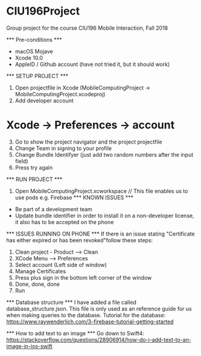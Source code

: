 # CIU196Project
Group project for the course CIU196 Mobile Interaction, Fall 2018

*** Pre-conditions ***
- macOS Mojave
- Xcode 10.0
- AppleID / Github account (have not tried it, but it should work)

*** SETUP PROJECT ***
1. Open projectfile in Xcode (MobileComputingProject -> MobileComputingProject.xcodeproj)   
2. Add developer account
  # Xcode -> Preferences -> account
3. Go to show the project navigator and the project projectfile
4. Change Team in signing to your profile
5. Change Bundle Identifyer (just add two random numbers after the input field)
6. Press try again

*** RUN PROJECT ***
1. Open MobileComputingProject.xcworkspace
  // This file enables us to use pods e.g. Firebase
*** KNOWN ISSUES ***
- Be part of a development team
- Update bundle identifier in order to install it on a non-developer license,
    it also has to be accepted on the phone

*** ISSUES RUNNING ON PHONE ***
If there is an issue stating "Certificate has either expired or has been revoked"follow these steps:

1. Clean project - Product --> Clean
2. XCode Menu --> Preferences
3. Select account (Left side of window)
4. Manage Certificates
5. Press plus sign in the bottom left corner of the window
6. Done, done, done
7. Run 

*** Database structure ***
I have added a file called database_structure.json. This file is only used as an reference guide for us 
when making queries to the database.
Tutorial for the database: https://www.raywenderlich.com/3-firebase-tutorial-getting-started

*** How to add text to an image ***
Go down to Swift4:
https://stackoverflow.com/questions/28906914/how-do-i-add-text-to-an-image-in-ios-swift
